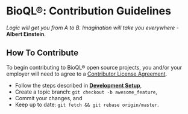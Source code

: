 # BioQL®: Contribution Guidelines
<i>Logic will get you from A to B. Imagination will take you everywhere</i> - <b>Albert Einstein</b>.

## How To Contribute
To begin contributing to BioQL® open source projects, you and/or your employer will need to agree to a [Contributor License Agreement](http://sequomics.com/en/legal/scla/index.html).
* Follow the steps described in <a name="development-setup" href="#development-setup"><b>Development Setup</b></a>,
* Create a topic branch: `git checkout -b awesome_feature`,
* Commit your changes, and
* Keep up to date: `git fetch && git rebase origin/master`.

